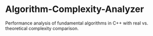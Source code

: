 # Algorithm-Complexity-Analyzer
Performance analysis of fundamental algorithms in C++ with real vs. theoretical complexity comparison.
